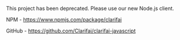 This project has been deprecated. Please use our new Node.js client. 

NPM - https://www.npmjs.com/package/clarifai

GitHub - https://github.com/Clarifai/clarifai-javascript